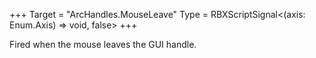 +++
Target = "ArcHandles.MouseLeave"
Type = RBXScriptSignal<(axis: Enum.Axis) => void, false>
+++

Fired when the mouse leaves the GUI handle.